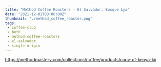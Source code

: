 ```yaml
---
title: "Method Coffee Roasters - El Salvador: Bosque Lya"
date: "2021-12-01T00:00:00Z"
thumbnail: "./method_coffee_roaster.png"
tags:
 - coffee-club
 - both
 - method-coffee-roasters
 - el-salvador
 - single-origin
---
```


https://methodroastery.com/collections/coffee/products/copy-of-kenya-kii
